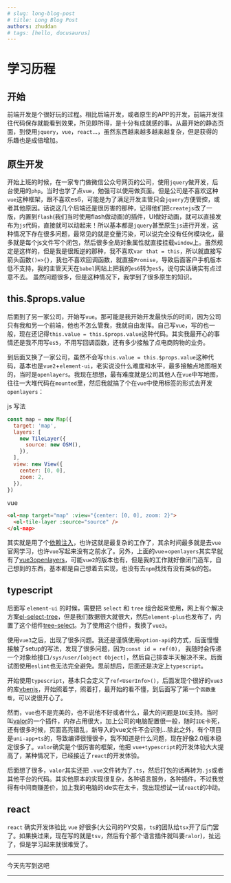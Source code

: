 ```yaml
---
# slug: long-blog-post
# title: Long Blog Post
authors: zhuddan
# tags: [hello, docusaurus]
---
```


# 学习历程

## 开始

前端开发是个很好玩的过程。相比后端开发，或者原生的APP的开发，前端开发往往代码保存就能看到效果，所见即所得，是十分有成就感的事。从最开始的静态页面，到使用`jquery`，`vue`，`react`...，虽然东西越来越多越来越复杂，但是获得的乐趣也是成倍增加。

## 原生开发

开始上班的时候，在一家专门做微信公众号网页的公司，使用`jquery`做开发，后台使用的`php`。当时也学了点`vue`，勉强可以使用做页面。但是公司是不喜欢这种`vue`这种框架，跟不喜欢es6，可能是为了满足开发主管只会`jquery`方便管控，或者其他原因。话说这几个后端还是很厉害的那种，记得他们把`createjs`改了一版，内置到`flash`(我们当时使用flash做动画)的插件，UI做好动画，就可以直接发布为`js`代码，直接就可以动起来！所以基本都是`jquery`甚至原生`js`进行开发，这种情况下存在很多问题，最常见的就是变量污染，可以说完全没有任何模块化，最多就是每个js文件写个闭包，然后很多全局对象属性就直接挂载`window`上。虽然规定是这样的，但是我是很叛逆的那种，我不喜欢`var that = this`，所以就直接写箭头函数`()=>{}`，我也不喜欢回调函数，就直接`Promise`，导致后面客户手机版本低不支持，我的主管天天在`babel`网站上把我的`es6`转为`es5`，说句实话确实有点过意不去。 虽然问题很多，但是这种情况下，我学到了很多原生的知识。

<!--truncate-->

## this.$props.value

后面到了另一家公司，开始写`vue`。那可能是我开始开发最快乐的时间，因为公司只有我和另一个前端，他也不怎么管我，我就自由发挥。自己写`vue`，写的也一般，现在还记得`this.value = this.$props.value`这种代码。其实我最开心的事情还是我不用写`es5`，不用写回调函数，还有多少接触了点电商购物的业务。

到后面又换了一家公司，虽然不会写`this.value = this.$props.value`这种代码，基本也是`vue2`+`element-ui`，老实说没什么难度和水平，最多接触点地图相关的，当时是`openlayers`。我现在想想，最有难度就是公司其他人在`vue`中写地图，往往一大堆代码在`mounted`里，然后我就搞了个在`vue`中使用标签的形式去开发`openlayers`：

js 写法

```js
const map = new Map({
  target: 'map',
  layers: [
    new TileLayer({
      source: new OSM(),
    }),
  ],
  view: new View({
    center: [0, 0],
    zoom: 2,
  }),
})
```

vue

```html
<ol-map target="map" :view="{center: [0, 0], zoom: 2}">
  <ol-tile-layer :source="source" />
</ol-map>

```

其实就是用了个[依赖注入](https://vuejs.org/guide/components/provide-inject.html)，也许这就是最复杂的工作了，其余时间最多就是去`vue`官网学习，也许`vue`写起来没有之前水了。另外，上面的`vue`+`openlayers`其实早就有了[vue3openlayers](https://vue3openlayers.netlify.app/)，可能`vue2`的版本也有，但是我的工作就好像闭门造车，自己想到的东西，基本都是自己想着去实现，也没有去`npm`找找有没有类似的包。

## typescript

后面写 `element-ui` 的时候，需要把 `select` 和 `tree` 组合起来使用，网上有个解决方案[el-select-tree](https://yujinpan.github.io/el-select-tree/)，但是我们数据很大就很大，然后`element-plus`也发布了，内置了这个组件[tree-select](https://element-plus.org/en-US/component/tree-select.html)。为了使用这个组件，我换了`vue3`。

使用`vue3`之后，出现了很多问题。我还是谨慎使用`option-api`的方式，后面慢慢接触了setup的写法，发现了很多问题，因为`const id = ref(0)`， 我随时会传递一个对象给接口`/sys/user/[object Object]`，然后自己排查半天解决不来。后面试图使用`eslint`也无法完全避免。思前想后，后面还是决定上`typescript`。

开始使用`typescript`，基本只会定义了`ref<UserInfo>()`，后面发现个很好的`vue3`的库[vbenjs](https://github.com/vbenjs)，开始照着学，照着打，最开始的看不懂，到后面写了第一个`函数重载`，可以说很开心了。

然而，`vue`也不是完美的，也不说他不好或者什么，最大的问题是`IDE`支持。当时叫[valor](https://volarjs.dev/)的一个插件，内存占用很大，加上公司的电脑配置很一般，随时`IDE`卡死，还有很多时候，页面高亮错乱，新导入的vue文件不会识别...除此之外，有个项目是`uni-app+ts`的，导致编译很慢很卡，我不知道是什么问题，现在好像2.0版本稳定很多了。`valor`确实是个很厉害的框架，他把 `vue+typescript`的开发体验大大提高了，某种情况下，已经接近了`react`的开发体验。

后面想了很多，`valor`其实还把 `.vue`文件转为了`.ts`，然后打包的话再转为`.js`或者其他平台的代码。其实他原本的实现很复杂，各种语言服务，各种插件。不过我觉得有中间商赚差价，加上我的电脑的ide实在太卡，我出现想试一试`react`的冲动。

## react

`react` 确实开发体验比 `vue` 好很多(大公司的PY交易，`ts`的团队给`tsx`开了后门罢了。如果换过来，现在写的就是`tsv`，然后有个那个语言插件就叫要`ralor`)，扯远了，但是学习起来就很难受了。

---

今天先写到这吧

---
